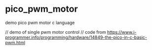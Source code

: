 # pico_pwm_motor
demo pico pwm motor c language

// demo of single pwm motor control
// code from https://www.i-programmer.info/programming/hardware/14849-the-pico-in-c-basic-pwm.html



